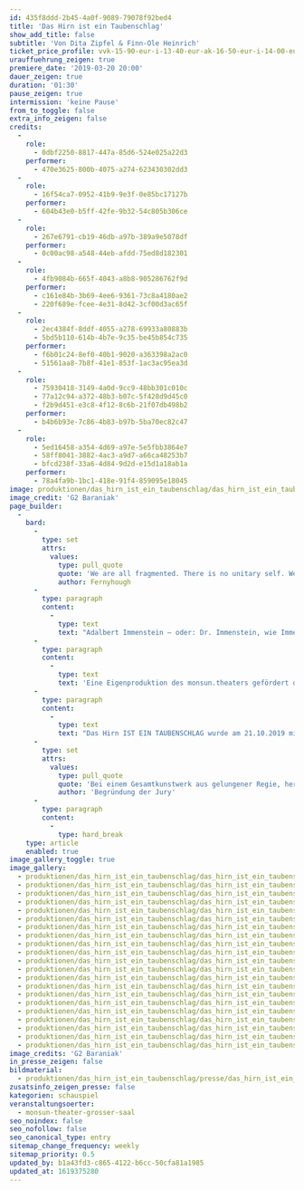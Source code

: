 ```yaml
---
id: 435f8ddd-2b45-4a0f-9089-79078f92bed4
title: 'Das Hirn ist ein Taubenschlag'
show_add_title: false
subtitle: 'Von Dita Zipfel & Finn-Ole Heinrich'
ticket_price_profile: vvk-15-90-eur-i-13-40-eur-ak-16-50-eur-i-14-00-eur
urauffuehrung_zeigen: true
premiere_date: '2019-03-20 20:00'
dauer_zeigen: true
duration: '01:30'
pause_zeigen: true
intermission: 'keine Pause'
from_to_toggle: false
extra_info_zeigen: false
credits:
  -
    role:
      - 0dbf2250-8817-447a-85d6-524e025a22d3
    performer:
      - 470e3625-800b-4075-a274-623430302dd3
  -
    role:
      - 16f54ca7-0952-41b9-9e3f-0e85bc17127b
    performer:
      - 604b43e0-b5ff-42fe-9b32-54c805b306ce
  -
    role:
      - 267e6791-cb19-46db-a97b-389a9e5078df
    performer:
      - 0c00ac98-a548-44eb-afdd-75ed8d182301
  -
    role:
      - 4fb9084b-665f-4043-a8b8-905286762f9d
    performer:
      - c161e84b-3b69-4ee6-9361-73c8a4180ae2
      - 220f689e-fcee-4e31-8d42-3cf00d3ac65f
  -
    role:
      - 2ec4384f-8ddf-4055-a278-69933a80883b
      - 5bd5b110-614b-4b7e-9c35-be45b854c735
    performer:
      - f6b01c24-8ef0-40b1-9020-a363398a2ac0
      - 51561aa8-7b8f-41e1-853f-1ac3ac95ea3d
  -
    role:
      - 75930418-3149-4a0d-9cc9-48bb301c010c
      - 77a12c94-a372-48b3-b07c-5f428d9d45c0
      - f2b9d451-e3c8-4f12-8c6b-21f07db498b2
    performer:
      - b4b6b93e-7c86-4b83-b97b-5ba70ec82c47
  -
    role:
      - 5ed16458-a354-4d69-a97e-5e5fbb3864e7
      - 58ff8041-3882-4ac3-a9d7-a66ca48253b7
      - bfcd238f-33a6-4d84-9d2d-e15d1a18ab1a
    performer:
      - 78a4fa9b-1bc1-418e-91f4-859095e18045
image: produktionen/das_hirn_ist_ein_taubenschlag/das_hirn_ist_ein_taubenschlag_20_c_g2_baraniak_2019.jpg
image_credit: 'G2 Baraniak'
page_builder:
  -
    bard:
      -
        type: set
        attrs:
          values:
            type: pull_quote
            quote: 'We are all fragmented. There is no unitary self. We are all in pieces, struggling to create the illusion of a coherent ‘me’ from moment to moment'
            author: Fernyhough
      -
        type: paragraph
        content:
          -
            type: text
            text: "Adalbert Immenstein – oder: Dr. Immenstein, wie Immenstein sich selber nennt – muss dringend lüften. Aufräumen. Aussortieren. Er muss das Oberstübchen entrümpeln, das er seit zweiundsechzigeinhalb Jahren vollmüllt, wie seine liebe Schwester es nennt, die alte Kuh. Hat ihm den ganzen Ärger eingebrockt, ihn bloßgestellt und angeklagt, unmöglich gemacht in der Gemeinschaft. Und das, wo er es war, der sich gekümmert hat. Aber so ist die Welt, undankbar. Während die liebe Schwester draußen in der Welt ihr verlottertes Hühnerleben tanzte, hat er die verehrte Frau Mutter gepflegt, ihren alten Körper auf Klo getragen und gewaschen. Jeden Tag seines Lebens mit ihr verbracht. Jetzt ist es vorbei und Immenstein sortiert und holt aus. Die können sich auf was gefasst machen.\_\_"
      -
        type: paragraph
        content:
          -
            type: text
            text: 'Eine Eigenproduktion des monsun.theaters gefördert durch die Behörde für Kultur und Medien Hamburg.'
      -
        type: paragraph
        content:
          -
            type: text
            text: "Das Hirn IST EIN TAUBENSCHLAG wurde am 21.10.2019 mit dem\_Theaterpreis Hamburg »Rolf Mares«\_in der Kategorie »Herausragende Komposition« (Clara Jochum & Hannes Wittmer) ausgezeichnet."
      -
        type: set
        attrs:
          values:
            type: pull_quote
            quote: 'Bei einem Gesamtkunstwerk aus gelungener Regie, hervorragendem Schauspiel, Kostüm, Bühne, Licht, Projektion und Musik, müsste man eigentlich alle Beteiligten auszeichnen. Bei der Produktion von »Das Hirn ist ein Taubenschlag« im monsun.theater muss aber in besonderem Maße die Musik von Clara Jochum und Hannes Wittmer hervorgehoben werden. Live gespielt unterstützen und akzentuieren Glockenspiel, Gitarre und Cello sowie elektronische Soundeffekte den Text von Dita Zipfel und Finn-Ole Heinrich. Die Töne und Klänge kommentieren und strukturieren den Redefluss von Adalbert Immenstein, verkörpert von Pablo Konrad. Ohne sich je aufzudrängen, verstärkt die Musik nicht nur in jeden Moment das Bühnengeschehen, sie macht die wirren Hirnströme Immensteins quasi hörbar. Eindrucksvoll und berührend!'
            author: 'Begründung der Jury'
      -
        type: paragraph
        content:
          -
            type: hard_break
    type: article
    enabled: true
image_gallery_toggle: true
image_gallery:
  - produktionen/das_hirn_ist_ein_taubenschlag/das_hirn_ist_ein_taubenschlag_32_c_g2_baraniak_2019.jpg
  - produktionen/das_hirn_ist_ein_taubenschlag/das_hirn_ist_ein_taubenschlag_05_c_g2_baraniak_2019.jpg
  - produktionen/das_hirn_ist_ein_taubenschlag/das_hirn_ist_ein_taubenschlag_31_c_g2_baraniak_2019.jpg
  - produktionen/das_hirn_ist_ein_taubenschlag/das_hirn_ist_ein_taubenschlag_30_c_g2_baraniak_2019.jpg
  - produktionen/das_hirn_ist_ein_taubenschlag/das_hirn_ist_ein_taubenschlag_29_c_g2_baraniak_2019.jpg
  - produktionen/das_hirn_ist_ein_taubenschlag/das_hirn_ist_ein_taubenschlag_28_c_g2_baraniak_2019.jpg
  - produktionen/das_hirn_ist_ein_taubenschlag/das_hirn_ist_ein_taubenschlag_27_c_g2_baraniak_2019.jpg
  - produktionen/das_hirn_ist_ein_taubenschlag/das_hirn_ist_ein_taubenschlag_26_c_g2_baraniak_2019.jpg
  - produktionen/das_hirn_ist_ein_taubenschlag/das_hirn_ist_ein_taubenschlag_24_c_g2_baraniak_2019.jpg
  - produktionen/das_hirn_ist_ein_taubenschlag/das_hirn_ist_ein_taubenschlag_22_c_g2_baraniak_2019.jpg
  - produktionen/das_hirn_ist_ein_taubenschlag/das_hirn_ist_ein_taubenschlag_20_c_g2_baraniak_2019.jpg
  - produktionen/das_hirn_ist_ein_taubenschlag/das_hirn_ist_ein_taubenschlag_17_c_g2_baraniak_2019.jpg
  - produktionen/das_hirn_ist_ein_taubenschlag/das_hirn_ist_ein_taubenschlag_16_c_g2_baraniak_2019.jpg
  - produktionen/das_hirn_ist_ein_taubenschlag/das_hirn_ist_ein_taubenschlag_14_c_g2_baraniak_2019.jpg
  - produktionen/das_hirn_ist_ein_taubenschlag/das_hirn_ist_ein_taubenschlag_15_c_g2_baraniak_2019.jpg
  - produktionen/das_hirn_ist_ein_taubenschlag/das_hirn_ist_ein_taubenschlag_12_c_g2_baraniak_2019.jpg
  - produktionen/das_hirn_ist_ein_taubenschlag/das_hirn_ist_ein_taubenschlag_11_c_g2_baraniak_2019.jpg
  - produktionen/das_hirn_ist_ein_taubenschlag/das_hirn_ist_ein_taubenschlag_09_c_g2_baraniak_2019.jpg
  - produktionen/das_hirn_ist_ein_taubenschlag/das_hirn_ist_ein_taubenschlag_07_c_g2_baraniak_2019.jpg
  - produktionen/das_hirn_ist_ein_taubenschlag/das_hirn_ist_ein_taubenschlag_08_c_g2_baraniak_2019.jpg
  - produktionen/das_hirn_ist_ein_taubenschlag/das_hirn_ist_ein_taubenschlag_06_c_g2_baraniak_2019.jpg
image_credits: 'G2 Baraniak'
in_presse_zeigen: false
bildmaterial:
  - produktionen/das_hirn_ist_ein_taubenschlag/presse/das_hirn_ist_ein_taubenschlag_c_g2_baraniak_monsun.zip
zusatsinfo_zeigen_presse: false
kategorien: schauspiel
veranstaltungsoerter:
  - monsun-theater-grosser-saal
seo_noindex: false
seo_nofollow: false
seo_canonical_type: entry
sitemap_change_frequency: weekly
sitemap_priority: 0.5
updated_by: b1a43fd3-c865-4122-b6cc-50cfa81a1985
updated_at: 1619375280
---
```

